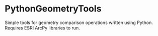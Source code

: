 # PythonGeometryTools
Simple tools for geometry comparison operations written using Python. Requires ESRI ArcPy libraries to run.
